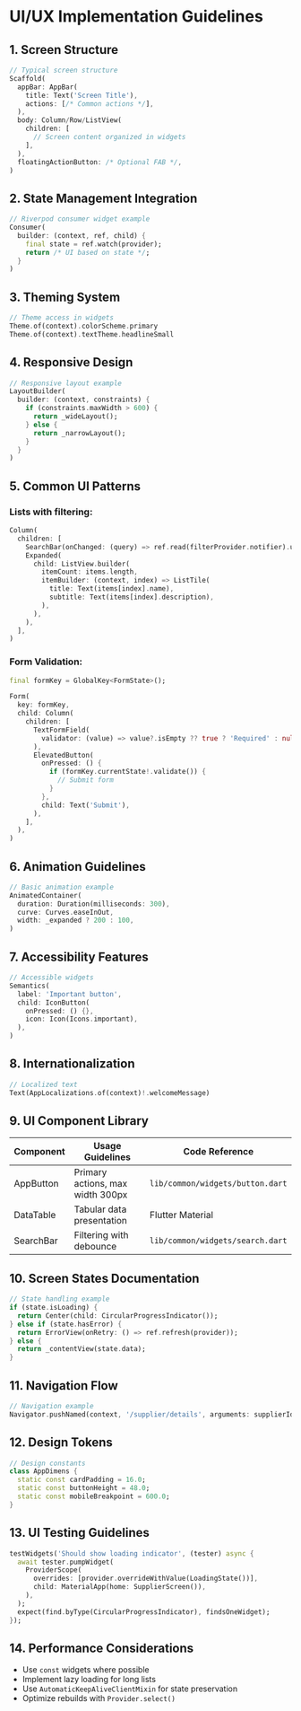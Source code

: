 # UI/UX Implementation Guidelines

## 1. Screen Structure
```dart
// Typical screen structure
Scaffold(
  appBar: AppBar(
    title: Text('Screen Title'),
    actions: [/* Common actions */],
  ),
  body: Column/Row/ListView(
    children: [
      // Screen content organized in widgets
    ],
  ),
  floatingActionButton: /* Optional FAB */,
)
```

## 2. State Management Integration
```dart
// Riverpod consumer widget example
Consumer(
  builder: (context, ref, child) {
    final state = ref.watch(provider);
    return /* UI based on state */;
  }
)
```

## 3. Theming System
```dart
// Theme access in widgets
Theme.of(context).colorScheme.primary
Theme.of(context).textTheme.headlineSmall
```

## 4. Responsive Design
```dart
// Responsive layout example
LayoutBuilder(
  builder: (context, constraints) {
    if (constraints.maxWidth > 600) {
      return _wideLayout();
    } else {
      return _narrowLayout();
    }
  }
)
```

## 5. Common UI Patterns

### Lists with filtering:
```dart
Column(
  children: [
    SearchBar(onChanged: (query) => ref.read(filterProvider.notifier).updateSearch(query)),
    Expanded(
      child: ListView.builder(
        itemCount: items.length,
        itemBuilder: (context, index) => ListTile(
          title: Text(items[index].name),
          subtitle: Text(items[index].description),
        ),
      ),
    ),
  ],
)
```

### Form Validation:
```dart
final formKey = GlobalKey<FormState>();

Form(
  key: formKey,
  child: Column(
    children: [
      TextFormField(
        validator: (value) => value?.isEmpty ?? true ? 'Required' : null,
      ),
      ElevatedButton(
        onPressed: () {
          if (formKey.currentState!.validate()) {
            // Submit form
          }
        },
        child: Text('Submit'),
      ),
    ],
  ),
)
```

## 6. Animation Guidelines
```dart
// Basic animation example
AnimatedContainer(
  duration: Duration(milliseconds: 300),
  curve: Curves.easeInOut,
  width: _expanded ? 200 : 100,
)
```

## 7. Accessibility Features
```dart
// Accessible widgets
Semantics(
  label: 'Important button',
  child: IconButton(
    onPressed: () {},
    icon: Icon(Icons.important),
  ),
)
```

## 8. Internationalization
```dart
// Localized text
Text(AppLocalizations.of(context)!.welcomeMessage)
```

## 9. UI Component Library

| Component       | Usage Guidelines                          | Code Reference           |
|-----------------|-------------------------------------------|--------------------------|
| AppButton       | Primary actions, max width 300px         | `lib/common/widgets/button.dart` |
| DataTable       | Tabular data presentation                 | Flutter Material         |
| SearchBar       | Filtering with debounce                   | `lib/common/widgets/search.dart` |

## 10. Screen States Documentation

```dart
// State handling example
if (state.isLoading) {
  return Center(child: CircularProgressIndicator());
} else if (state.hasError) {
  return ErrorView(onRetry: () => ref.refresh(provider));
} else {
  return _contentView(state.data);
}
```

## 11. Navigation Flow
```dart
// Navigation example
Navigator.pushNamed(context, '/supplier/details', arguments: supplierId);
```

## 12. Design Tokens

```dart
// Design constants
class AppDimens {
  static const cardPadding = 16.0;
  static const buttonHeight = 48.0;
  static const mobileBreakpoint = 600.0;
}
```

## 13. UI Testing Guidelines
```dart
testWidgets('Should show loading indicator', (tester) async {
  await tester.pumpWidget(
    ProviderScope(
      overrides: [provider.overrideWithValue(LoadingState())],
      child: MaterialApp(home: SupplierScreen()),
    ),
  );
  expect(find.byType(CircularProgressIndicator), findsOneWidget);
});
```

## 14. Performance Considerations
- Use `const` widgets where possible
- Implement lazy loading for long lists
- Use `AutomaticKeepAliveClientMixin` for state preservation
- Optimize rebuilds with `Provider.select()`
